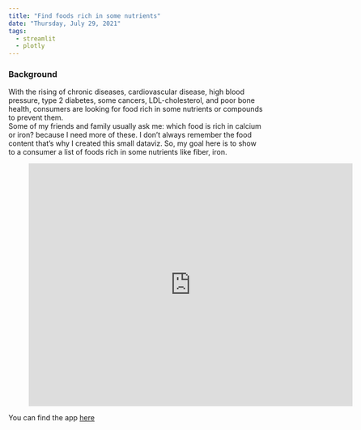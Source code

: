 ```yaml
---
title: "Find foods rich in some nutrients"
date: "Thursday, July 29, 2021"
tags:
  - streamlit
  - plotly
---
```


 
### Background

With the rising of chronic diseases, cardiovascular disease, high blood pressure, type 2 diabetes, some cancers, LDL-cholesterol, and poor bone health, consumers are looking for food rich in some nutrients or compounds to prevent them.  
Some of my friends and family usually ask me: which food is rich in calcium or iron? because I need more of these. I don’t always remember the food content that’s why I created this small dataviz. So, my goal here is to show to a consumer a list of foods rich in some nutrients like fiber, iron.

<!-- blank line -->
<figure class="video_container">
  <iframe src="https://drive.google.com/file/d/1NU5W-SqmbRfUQcw65Lz3Q1S1V_pgsAi8/preview" width="640" height="480"frameborder="0" allowfullscreen="true"></iframe>
</figure>
<!-- blank line -->

You can find the app [here](https://share.streamlit.io/lsaa2014/food_app/food_nutrient_streamlit.py)
